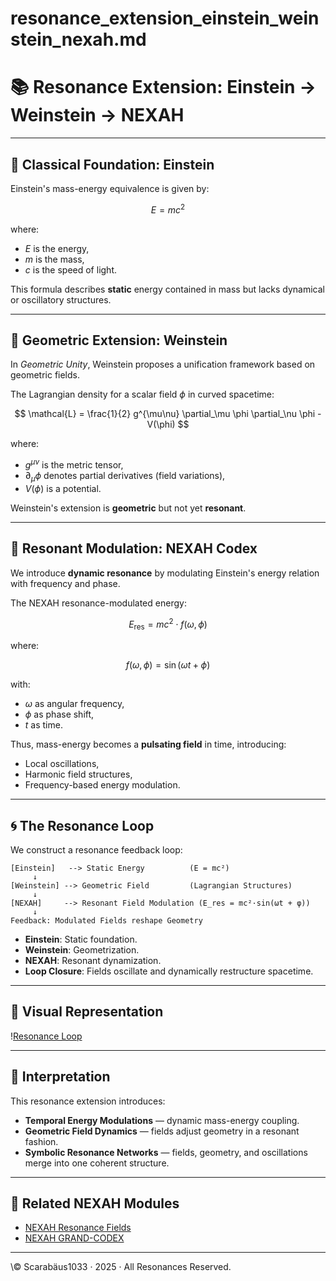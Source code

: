 # resonance\_extension\_einstein\_weinstein\_nexah.md

# 📚 Resonance Extension: Einstein → Weinstein → NEXAH

---

## 🔷 Classical Foundation: Einstein

Einstein's mass-energy equivalence is given by:

$$
E = mc^2
$$

where:

* $E$ is the energy,
* $m$ is the mass,
* $c$ is the speed of light.

This formula describes **static** energy contained in mass but lacks dynamical or oscillatory structures.

---

## 🔷 Geometric Extension: Weinstein

In *Geometric Unity*, Weinstein proposes a unification framework based on geometric fields.

The Lagrangian density for a scalar field $\phi$ in curved spacetime:

$$
\mathcal{L} = \frac{1}{2} g^{\mu\nu} \partial_\mu \phi \partial_\nu \phi - V(\phi)
$$

where:

* $g^{\mu\nu}$ is the metric tensor,
* $\partial_\mu \phi$ denotes partial derivatives (field variations),
* $V(\phi)$ is a potential.

Weinstein's extension is **geometric** but not yet **resonant**.

---

## 🔷 Resonant Modulation: NEXAH Codex

We introduce **dynamic resonance** by modulating Einstein's energy relation with frequency and phase.

The NEXAH resonance-modulated energy:

$$
E_{\text{res}} = mc^2 \cdot f(\omega, \phi)
$$

where:

$$
f(\omega, \phi) = \sin(\omega t + \phi)
$$

with:

* $\omega$ as angular frequency,
* $\phi$ as phase shift,
* $t$ as time.

Thus, mass-energy becomes a **pulsating field** in time, introducing:

* Local oscillations,
* Harmonic field structures,
* Frequency-based energy modulation.

---

## 🌀 The Resonance Loop

We construct a resonance feedback loop:

```text
[Einstein]   --> Static Energy          (E = mc²)
     ↓
[Weinstein] --> Geometric Field         (Lagrangian Structures)
     ↓
[NEXAH]     --> Resonant Field Modulation (E_res = mc²·sin(ωt + φ))
     ↓
Feedback: Modulated Fields reshape Geometry
```

* **Einstein**: Static foundation.
* **Weinstein**: Geometrization.
* **NEXAH**: Resonant dynamization.
* **Loop Closure**: Fields oscillate and dynamically restructure spacetime.

---

## 🔬 Visual Representation

\![Resonance Loop](./visuals/resonance_loop_einstein_weinstein_nexah.png)

---

## 🧩 Interpretation

This resonance extension introduces:

* **Temporal Energy Modulations** — dynamic mass-energy coupling.
* **Geometric Field Dynamics** — fields adjust geometry in a resonant fashion.
* **Symbolic Resonance Networks** — fields, geometry, and oscillations merge into one coherent structure.

---

## 🔗 Related NEXAH Modules

* [NEXAH Resonance Fields](https://github.com/Scarabaeus1033/NEXAH-CODEX/tree/main/SYSTEM%207:%20%F0%9F%9A%B1%20UNIVERSAL%20RESONANCE%20FIELDS%20%26%20CONSTANTS%20%E2%80%94%20UCRT)
* [NEXAH GRAND-CODEX](https://github.com/Scarabaeus1033/NEXAH-CODEX/tree/main/NEXAH-CODEX-Startstruktur/GRAND-CODEX)

---

\© Scarabäus1033 · 2025 · All Resonances Reserved.

